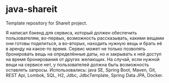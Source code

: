 # java-shareit
Template repository for Shareit project.

Я написал бэкенд для сервиса, который должен обеспечить пользователям, во-первых, возможность рассказывать, какими вещами они готовы поделиться, а во-вторых, находить нужную вещь и брать её в аренду на какое-то время. Сервис может не только позволять бронировать вещь на определённые даты, но и закрывать к ней доступ на время бронирования от других желающих. На случай, если нужной вещи на сервисе нет, у пользователей должна быть возможность оставлять запросы.
Использовались: java SE, Spring Boot, Maven, Git, REST Api, Lombok, SQL, H2, Jdbc, JdbcTemplate, Spring Data JPA, Docker.

